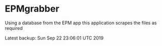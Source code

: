 # EPMgrabber
Using a database from the EPM app this application scrapes the files as required


Latest backup: Sun Sep 22 23:06:01 UTC 2019
